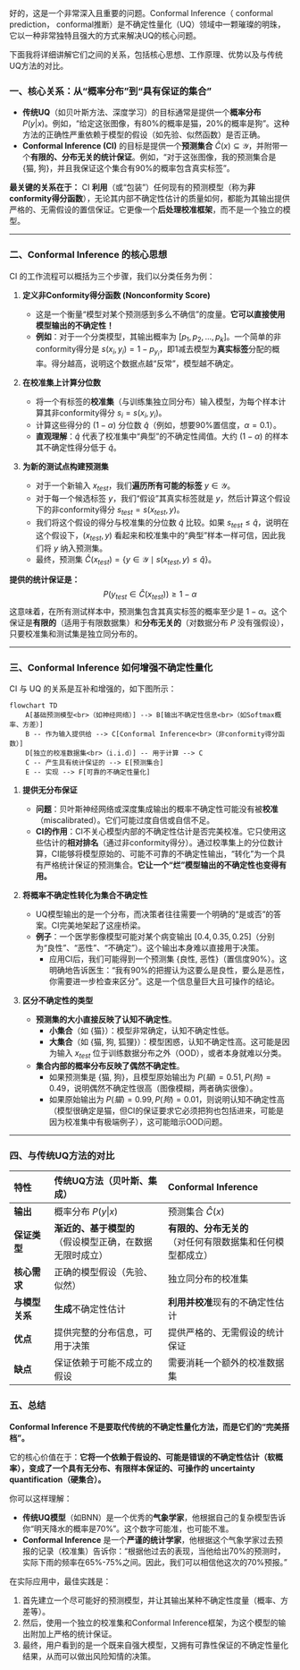 好的，这是一个非常深入且重要的问题。Conformal Inference（ conformal prediction， conformal推断）是不确定性量化（UQ）领域中一颗璀璨的明珠，它以一种非常独特且强大的方式来解决UQ的核心问题。

下面我将详细讲解它们之间的关系，包括核心思想、工作原理、优势以及与传统UQ方法的对比。

### 一、核心关系：从“概率分布”到“具有保证的集合”

*   **传统UQ**（如贝叶斯方法、深度学习）的目标通常是提供一个**概率分布** $P(y|x)$。例如，“给定这张图像，有80%的概率是猫，20%的概率是狗”。这种方法的正确性严重依赖于模型的假设（如先验、似然函数）是否正确。
*   **Conformal Inference (CI)** 的目标是提供一个**预测集合** $\hat{C}(x) \subseteq \mathcal{Y}$，并附带一个**有限的、分布无关的统计保证**。例如，“对于这张图像，我的预测集合是 {猫, 狗}，并且我保证这个集合有90%的概率包含真实标签”。

**最关键的关系在于：** CI **利用**（或“包装”）任何现有的预测模型（称为**非conformity得分函数**），无论其内部不确定性估计的质量如何，都能为其输出提供严格的、无需假设的置信保证。它更像一个**后处理校准框架**，而不是一个独立的模型。

---

### 二、Conformal Inference 的核心思想

CI 的工作流程可以概括为三个步骤，我们以分类任务为例：

1.  **定义非Conformity得分函数 (Nonconformity Score)**
    *   这是一个衡量“模型对某个预测感到多么不确信”的度量。**它可以直接使用模型输出的不确定性！**
    *   **例如**：对于一个分类模型，其输出概率为 $[p_1, p_2, ..., p_k]$。一个简单的非conformity得分是 $s(x_i, y_i) = 1 - p_{y_i}$，即1减去模型为**真实标签**分配的概率。得分越高，说明这个数据点越“反常”，模型越不确定。

2.  **在校准集上计算分位数**
    *   将一个有标签的**校准集**（与训练集独立同分布）输入模型，为每个样本计算其非conformity得分 $s_i = s(x_i, y_i)$。
    *   计算这些得分的 $(1-\alpha)$ 分位数 $\hat{q}$（例如，想要90%置信度，$\alpha=0.1$）。
    *   **直观理解**：$\hat{q}$ 代表了校准集中“典型”的不确定性阈值。大约 $(1-\alpha)$ 的样本其不确定性得分低于 $\hat{q}$。

3.  **为新的测试点构建预测集**
    *   对于一个新输入 $x_{test}$，我们**遍历所有可能的标签** $y \in \mathcal{Y}$。
    *   对于每一个候选标签 $y$，我们“假设”其真实标签就是 $y$，然后计算这个假设下的非conformity得分 $s_{test} = s(x_{test}, y)$。
    *   我们将这个假设的得分与校准集的分位数 $\hat{q}$ 比较。如果 $s_{test} \leq \hat{q}$，说明在这个假设下，$(x_{test}, y)$ 看起来和校准集中的“典型”样本一样可信，因此我们将 $y$ 纳入预测集。
    *   最终，预测集 $\hat{C}(x_{test}) = \{ y \in \mathcal{Y} \mid s(x_{test}, y) \leq \hat{q} \}$。

**提供的统计保证是：**
$$
P(y_{test} \in \hat{C}(x_{test})) \geq 1 - \alpha
$$
这意味着，在所有测试样本中，预测集包含其真实标签的概率至少是 $1-\alpha$。这个保证是**有限的**（适用于有限数据集）和**分布无关的**（对数据分布 $P$ 没有强假设），只要校准集和测试集是独立同分布的。

---

### 三、Conformal Inference 如何增强不确定性量化

CI 与 UQ 的关系是互补和增强的，如下图所示：

```mermaid
flowchart TD
    A[基础预测模型<br>（如神经网络）] --> B[输出不确定性信息<br>（如Softmax概率、方差）]
    B -- 作为输入提供给 --> C[Conformal Inference<br>（非conformity得分函数）]
    D[独立的校准数据集<br>（i.i.d）] -- 用于计算 --> C
    C -- 产生具有统计保证的 --> E[预测集合]
    E -- 实现 --> F[可靠的不确定性量化]
```

1.  **提供无分布保证**
    *   **问题**：贝叶斯神经网络或深度集成输出的概率不确定性可能没有被**校准**（miscalibrated）。它们可能过度自信或自信不足。
    *   **CI的作用**：CI不关心模型内部的不确定性估计是否完美校准。它只使用这些估计的**相对排名**（通过非conformity得分）。通过校準集上的分位数计算，CI能够将模型原始的、可能不可靠的不确定性输出，“转化”为一个具有严格统计保证的预测集合。**它让一个“烂”模型输出的不确定性也变得有用。**

2.  **将概率不确定性转化为集合不确定性**
    *   UQ模型输出的是一个分布，而决策者往往需要一个明确的“是或否”的答案。CI完美地架起了这座桥梁。
    *   **例子**：一个医学影像模型可能对某个病变输出 $[0.4, 0.35, 0.25]$（分别为“良性”、“恶性”、“不确定”）。这个输出本身难以直接用于决策。
        *   应用CI后，我们可能得到一个预测集 $\{$良性, 恶性$\}$（置信度90%）。这明确地告诉医生：“我有90%的把握认为这要么是良性，要么是恶性，你需要进一步检查来区分”。这是一个信息量巨大且可操作的结论。

3.  **区分不确定性的类型**
    *   **预测集的大小直接反映了认知不确定性**。
        *   **小集合**（如 {猫}）：模型非常确定，认知不确定性低。
        *   **大集合**（如 {猫, 狗, 狐狸}）：模型困惑，认知不确定性高。这可能是因为输入 $x_{test}$ 位于训练数据分布之外（OOD），或者本身就难以分类。
    *   **集合内部的概率分布反映了偶然不确定性**。
        *   如果预测集是 {猫, 狗}，且模型原始输出为 $P(猫)=0.51, P(狗)=0.49$，说明偶然不确定性很高（图像模糊，两者确实很像）。
        *   如果原始输出为 $P(猫)=0.99, P(狗)=0.01$，则说明认知不确定性高（模型很确定是猫，但CI的保证要求它必须把狗也包括进来，可能是因为校准集中有极端例子），这可能暗示OOD问题。

---

### 四、与传统UQ方法的对比

| 特性 | 传统UQ方法（贝叶斯、集成） | Conformal Inference |
| :--- | :--- | :--- |
| **输出** | 概率分布 $P(y\|x)$ | 预测集合 $\hat{C}(x)$ |
| **保证类型** | **渐近的、基于模型的**<br>（假设模型正确，在数据无限时成立） | **有限的、分布无关的**<br>（对任何有限数据集和任何模型都成立） |
| **核心需求** | 正确的模型假设（先验、似然） | 独立同分布的校准集 |
| **与模型关系** | **生成**不确定性估计 | **利用并校准**现有的不确定性估计 |
| **优点** | 提供完整的分布信息，可用于决策 | 提供严格的、无需假设的统计保证 |
| **缺点** | 保证依赖于可能不成立的假设 | 需要消耗一个额外的校准数据集 |

### 五、总结

**Conformal Inference 不是要取代传统的不确定性量化方法，而是它们的“完美搭档”。**

它的核心价值在于：**它将一个依赖于假设的、可能是错误的不确定性估计（软概率），变成了一个具有无分布、有限样本保证的、可操作的 uncertainty quantification（硬集合）。**

你可以这样理解：
*   **传统UQ模型**（如BNN）是一个优秀的**气象学家**，他根据自己的复杂模型告诉你“明天降水的概率是70%”。这个数字可能准，也可能不准。
*   **Conformal Inference** 是一个**严谨的统计学家**，他根据这个气象学家过去预报的记录（校准集）告诉你：“根据他过去的表现，当他给出70%的预测时，实际下雨的频率在65%-75%之间。因此，我们可以相信他这次的70%预报。”

在实际应用中，最佳实践是：
1.  首先建立一个尽可能好的预测模型，并让其输出某种不确定性度量（概率、方差等）。
2.  然后，使用一个独立的校准集和Conformal Inference框架，为这个模型的输出附加上严格的统计保证。
3.  最终，用户看到的是一个既来自强大模型，又拥有可靠性保证的不确定性量化结果，从而可以做出风险知情的决策。